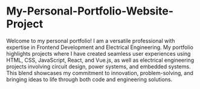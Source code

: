 # My-Personal-Portfolio-Website-Project
Welcome to my personal portfolio! I am a versatile professional with expertise in Frontend Development and Electrical Engineering. My portfolio highlights projects where I have created seamless user experiences using HTML, CSS, JavaScript, React, and Vue.js, as well as electrical engineering projects involving circuit design, power systems, and embedded systems. This blend showcases my commitment to innovation, problem-solving, and bringing ideas to life through both code and engineering solutions.
